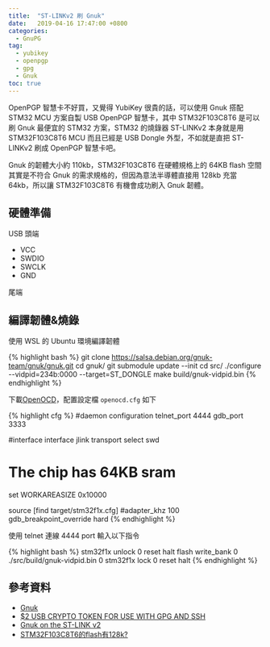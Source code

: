 ```yaml
---
title:  "ST-LINKv2 刷 Gnuk"
date:   2019-04-16 17:47:00 +0800
categories:
  - GnuPG
tag:
  - yubikey
  - openpgp
  - gpg
  - Gnuk
toc: true
---
```

OpenPGP 智慧卡不好買，又覺得 YubiKey 很貴的話，可以使用 Gnuk 搭配 STM32 MCU 方案自製 USB OpenPGP 智慧卡，其中 STM32F103C8T6 是可以刷 Gnuk 最便宜的 STM32 方案，STM32 的燒錄器 ST-LINKv2 本身就是用 STM32F103C8T6 MCU 而且已經是 USB Dongle 外型，不如就是直把 ST-LINKv2 刷成 OpenPGP 智慧卡吧。

Gnuk 的韌體大小約 110kb，STM32F103C8T6 在硬體規格上的 64KB flash 空間其實是不符合 Gnuk 的需求規格的，但因為意法半導體直接用 128kb 充當 64kb，所以讓 STM32F103C8T6 有機會成功刷入 Gnuk 韌體。

## 硬體準備

USB 頭端
- VCC
- SWDIO
- SWCLK
- GND

尾端

## 編譯韌體&燒錄
使用 WSL 的 Ubuntu 環境編譯韌體

{% highlight bash %}
git clone https://salsa.debian.org/gnuk-team/gnuk/gnuk.git
cd gnuk/
git submodule update --init
cd src/
./configure --vidpid=234b:0000 --target=ST_DONGLE
make build/gnuk-vidpid.bin
{% endhighlight %}

下載[OpenOCD](http://gnutoolchains.com/arm-eabi/openocd/)，配置設定檔 `openocd.cfg` 如下

{% highlight cfg %}
#daemon configuration
telnet_port 4444
gdb_port 3333

#interface
interface jlink
transport select swd

# The chip has 64KB sram
set WORKAREASIZE 0x10000

source [find target/stm32f1x.cfg]
#adapter_khz 100
gdb_breakpoint_override hard
{% endhighlight %}

使用 telnet 連線 4444 port 輸入以下指令

{% highlight bash %}
stm32f1x unlock 0
reset halt
flash write_bank 0 ./src/build/gnuk-vidpid.bin 0
stm32f1x lock 0
reset halt
{% endhighlight %}

## 參考資料
- [Gnuk](https://salsa.debian.org/gnuk-team/gnuk/gnuk)
- [$2 USB CRYPTO TOKEN FOR USE WITH GPG AND SSH](https://blog.danman.eu/2-usb-crypto-token-for-use-with-gpg-and-ssh/)
- [Gnuk on the ST-LINK v2](https://nx3d.org/gnuk-st-link-v2/)
- [STM32F103C8T6的flash有128k?](http://www.stmcu.org.cn/module/forum/forum.php?mod=viewthread&tid=607566)
